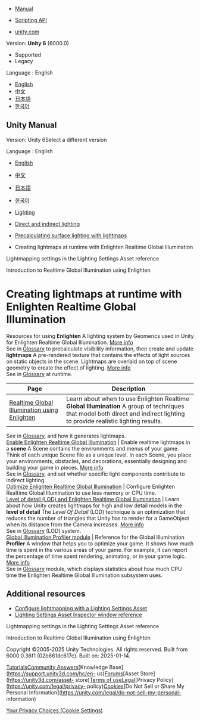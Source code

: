 [](https://docs.unity3d.com)

  * [Manual](../Manual/index.html)
  * [Scripting API](../ScriptReference/index.html)

  * [unity.com](https://unity.com/)

Version: **Unity 6** (6000.0)

  * Supported
  * Legacy

Language : English

  * [English](/Manual/realtime-gi-using-enlighten-landing.html)
  * [中文](/cn/current/Manual/realtime-gi-using-enlighten-landing.html)
  * [日本語](/ja/current/Manual/realtime-gi-using-enlighten-landing.html)
  * [한국어](/kr/current/Manual/realtime-gi-using-enlighten-landing.html)

[](https://docs.unity3d.com)

## Unity Manual

Version: Unity 6Select a different version

Language : English

  * [English](/Manual/realtime-gi-using-enlighten-landing.html)
  * [中文](/cn/current/Manual/realtime-gi-using-enlighten-landing.html)
  * [日本語](/ja/current/Manual/realtime-gi-using-enlighten-landing.html)
  * [한국어](/kr/current/Manual/realtime-gi-using-enlighten-landing.html)

  * [Lighting](LightingOverview.html)
  * [Direct and indirect lighting](direct-and-indirect-lighting.html)
  * [Precalculating surface lighting with lightmaps](Lightmapping-landing.html)
  * Creating lightmaps at runtime with Enlighten Realtime Global Illumination

[](Lightmaps-reference.html)

Lightmapping settings in the Lighting Settings Asset reference

[](realtime-gi-using-enlighten.html)

Introduction to Realtime Global Illumination using Enlighten

# Creating lightmaps at runtime with Enlighten Realtime Global Illumination

Resources for using **Enlighten** A lighting system by Geomerics used in Unity
for Enlighten Realtime Global Illumination. [More
info](https://www.siliconstudio.co.jp/en/products-service/enlighten/)  
See in [Glossary](Glossary.html#Enlighten) to precalculate visibility
information, then create and update **lightmaps** A pre-rendered texture that
contains the effects of light sources on static objects in the scene.
Lightmaps are overlaid on top of scene geometry to create the effect of
lighting. [More info](Lightmapping.html)  
See in [Glossary](Glossary.html#Lightmap) at runtime.

**Page** | **Description**  
---|---  
[Realtime Global Illumination using Enlighten](realtime-gi-using-enlighten.html) | Learn about when to use Enlighten Realtime **Global Illumination** A group of techniques that model both direct and indirect lighting to provide realistic lighting results.  
See in [Glossary](Glossary.html#globalillumination), and how it generates
lightmaps.  
[Enable Enlighten Realtime Global Illumination](realtime-gi-using-enlighten-use.html) | Enable realtime lightmaps in a **scene** A Scene contains the environments and menus of your game. Think of each unique Scene file as a unique level. In each Scene, you place your environments, obstacles, and decorations, essentially designing and building your game in pieces. [More info](CreatingScenes.html)  
See in [Glossary](Glossary.html#Scene), and set whether specific light
components contribute to indirect lighting.  
[Optimize Enlighten Realtime Global Illumination](realtime-gi-using-enlighten-optimize.html) | Configure Enlighten Realtime Global Illumination to use less memory or CPU time.  
[Level of detail (LOD) and Enlighten Realtime Global Illumination](LODRealtimeGI.html) | Learn about how Unity creates lightmaps for high and low detail models in the **level of detail** The _Level Of Detail_ (LOD) technique is an optimization that reduces the number of triangles that Unity has to render for a GameObject when its distance from the Camera increases. [More info](LevelOfDetail.html)  
See in [Glossary](Glossary.html#levelofdetail) (LOD) system.  
[Global Illumination Profiler module](ProfilerGI.html) | Reference for the Global Illumination **Profiler** A window that helps you to optimize your game. It shows how much time is spent in the various areas of your game. For example, it can report the percentage of time spent rendering, animating, or in your game logic. [More info](Profiler.html)  
See in [Glossary](Glossary.html#Profiler) module, which displays statistics
about how much CPU time the Enlighten Realtime Global Illumination subsystem
uses.  
  
## Additional resources

  * [Configure lightmapping with a Lighting Settings Asset](global-illumination-configure.html)
  * [Lighting Settings Asset Inspector window reference](class-LightingSettings.html)

[](Lightmaps-reference.html)

Lightmapping settings in the Lighting Settings Asset reference

[](realtime-gi-using-enlighten.html)

Introduction to Realtime Global Illumination using Enlighten

Copyright ©2005-2025 Unity Technologies. All rights reserved. Built from
6000.0.36f1 (02b661dc617c). Built on: 2025-01-14.

[Tutorials](https://learn.unity.com/)[Community
Answers](https://answers.unity3d.com)[Knowledge
Base](https://support.unity3d.com/hc/en-
us)[Forums](https://forum.unity3d.com)[Asset Store](https://unity3d.com/asset-
store)[Terms of
use](https://docs.unity3d.com/Manual/TermsOfUse.html)[Legal](https://unity.com/legal)[Privacy
Policy](https://unity.com/legal/privacy-
policy)[Cookies](https://unity.com/legal/cookie-policy)[Do Not Sell or Share
My Personal Information](https://unity.com/legal/do-not-sell-my-personal-
information)

[Your Privacy Choices (Cookie Settings)](javascript:void\(0\);)

